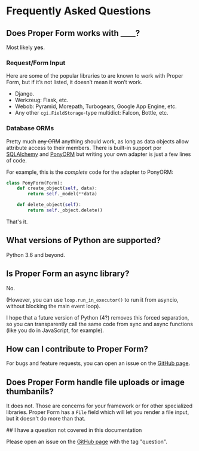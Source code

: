 
# Frequently Asked Questions


## Does Proper Form works with ____?

Most likely **yes**.

### Request/Form Input

Here are some of the popular libraries to are known to work with Proper Form, but if it’s not listed, it doesn’t mean it won’t work.

- Django.
- Werkzeug: Flask, etc.
- Webob: Pyramid, Morepath, Turbogears, Google App Engine, etc.
- Any other `cgi.FieldStorage`-type multidict: Falcon, Bottle, etc.

### Database ORMs

Pretty much ~~any ORM~~ anything should work, as long as data objects allow attribute access to their members. There is built-in support por [SQLAlchemy](https://www.sqlalchemy.org/) and [PonyORM](https://ponyorm.org/) but writing your own adapter is just a few lines of code.

For example, this is the *complete* code for the adapter to PonyORM:

```python
class PonyForm(Form):
    def create_object(self, data):
        return self._model(**data)

    def delete_object(self):
        return self._object.delete()
```

That's it.


## What versions of Python are supported?

Python 3.6 and beyond.


## Is Proper Form an async library?

No.

(However, you can use `loop.run_in_executor()` to run it from asyncio, without blocking the main event loop).

I hope that a future version of Python (4?) removes this forced separation, so you can transparently call the same code from sync and async functions (like you do in JavaScript, for example).


## How can I contribute to Proper Form?

For bugs and feature requests, you can open an issue on the [GitHub page](https://github.com/jpsca/proper-form).


## Does Proper Form handle file uploads or image thumbanils?

It does not. Those are concerns for your framework or for other specialized libraries. Proper Form has a `File` field which will let you render a file input, but it doesn't do more than that.


## I have a question not covered in this documentation

Please open an issue on the [GitHub page](https://github.com/jpsca/proper-form) with the tag "question".
